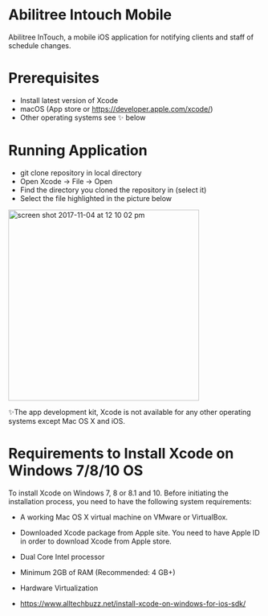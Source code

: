 # Abilitree Intouch Mobile

Abilitree InTouch, a mobile iOS application for notifying clients and staff of schedule changes.

# Prerequisites
  * Install latest version of Xcode
  * macOS (App store or https://developer.apple.com/xcode/)
  * Other operating systems see :sparkles: below
  
  
 # Running Application
  * git clone repository in local directory
  * Open Xcode -> File -> Open
  * Find the directory you cloned the repository in (select it)
  * Select the file highlighted in the picture below
  <img width="380" alt="screen shot 2017-11-04 at 12 10 02 pm" src="https://user-images.githubusercontent.com/22621127/32408659-362ebf78-c159-11e7-8beb-c03ff35eb507.png">



:sparkles:The app development kit, Xcode is not available for any other operating systems except Mac OS X and iOS. 


# Requirements to Install Xcode on Windows 7/8/10 OS
  To install Xcode on Windows 7, 8 or 8.1 and 10. Before initiating the installation process, you need to have the following     system requirements:

* A working Mac OS X virtual machine on VMware or VirtualBox.
* Downloaded Xcode package from Apple site. You need to have Apple ID in order to download Xcode from Apple store.
* Dual Core Intel processor
* Minimum 2GB of RAM (Recommended: 4 GB+)
* Hardware Virtualization


* https://www.alltechbuzz.net/install-xcode-on-windows-for-ios-sdk/
